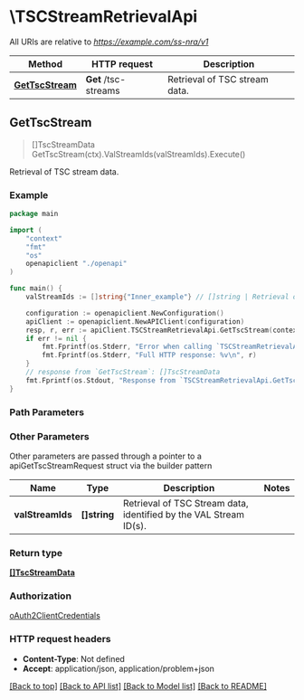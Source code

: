 # \TSCStreamRetrievalApi

All URIs are relative to *https://example.com/ss-nra/v1*

Method | HTTP request | Description
------------- | ------------- | -------------
[**GetTscStream**](TSCStreamRetrievalApi.md#GetTscStream) | **Get** /tsc-streams | Retrieval of TSC stream data.



## GetTscStream

> []TscStreamData GetTscStream(ctx).ValStreamIds(valStreamIds).Execute()

Retrieval of TSC stream data.

### Example

```go
package main

import (
    "context"
    "fmt"
    "os"
    openapiclient "./openapi"
)

func main() {
    valStreamIds := []string{"Inner_example"} // []string | Retrieval of TSC Stream data, identified by the VAL Stream ID(s). (optional)

    configuration := openapiclient.NewConfiguration()
    apiClient := openapiclient.NewAPIClient(configuration)
    resp, r, err := apiClient.TSCStreamRetrievalApi.GetTscStream(context.Background()).ValStreamIds(valStreamIds).Execute()
    if err != nil {
        fmt.Fprintf(os.Stderr, "Error when calling `TSCStreamRetrievalApi.GetTscStream``: %v\n", err)
        fmt.Fprintf(os.Stderr, "Full HTTP response: %v\n", r)
    }
    // response from `GetTscStream`: []TscStreamData
    fmt.Fprintf(os.Stdout, "Response from `TSCStreamRetrievalApi.GetTscStream`: %v\n", resp)
}
```

### Path Parameters



### Other Parameters

Other parameters are passed through a pointer to a apiGetTscStreamRequest struct via the builder pattern


Name | Type | Description  | Notes
------------- | ------------- | ------------- | -------------
 **valStreamIds** | **[]string** | Retrieval of TSC Stream data, identified by the VAL Stream ID(s). | 

### Return type

[**[]TscStreamData**](TscStreamData.md)

### Authorization

[oAuth2ClientCredentials](../README.md#oAuth2ClientCredentials)

### HTTP request headers

- **Content-Type**: Not defined
- **Accept**: application/json, application/problem+json

[[Back to top]](#) [[Back to API list]](../README.md#documentation-for-api-endpoints)
[[Back to Model list]](../README.md#documentation-for-models)
[[Back to README]](../README.md)

